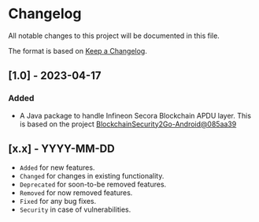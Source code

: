 # Changelog
All notable changes to this project will be documented in this file.

The format is based on [Keep a Changelog](https://keepachangelog.com/en/1.0.0/).

## [1.0] - 2023-04-17
### Added
- A Java package to handle Infineon Secora Blockchain APDU layer. This is based on the project [BlockchainSecurity2Go-Android@085aa39](https://github.com/Infineon/BlockchainSecurity2Go-Android/tree/085aa3914235ab0e262b73323403e626f399d53f)

## [x.x] - YYYY-MM-DD
- `Added` for new features.
- `Changed` for changes in existing functionality.
- `Deprecated` for soon-to-be removed features.
- `Removed` for now removed features.
- `Fixed` for any bug fixes.
- `Security` in case of vulnerabilities.
